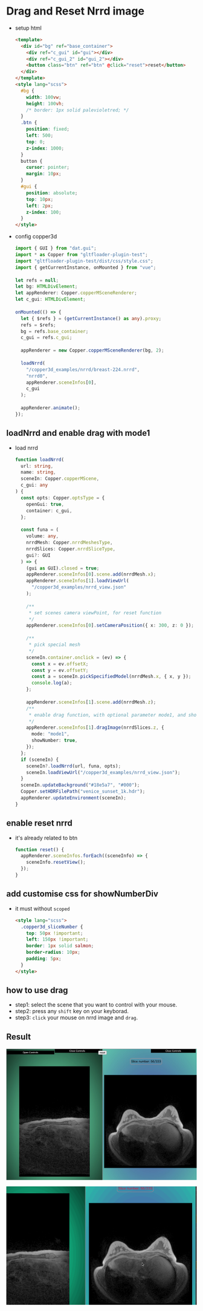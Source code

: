 # Drag and Reset Nrrd image

- setup html

  ```html
  <template>
    <div id="bg" ref="base_container">
      <div ref="c_gui" id="gui"></div>
      <div ref="c_gui_2" id="gui_2"></div>
      <button class="btn" ref="btn" @click="reset">reset</button>
    </div>
  </template>
  <style lang="scss">
    #bg {
      width: 100vw;
      height: 100vh;
      /* border: 1px solid palevioletred; */
    }
    .btn {
      position: fixed;
      left: 500;
      top: 0;
      z-index: 1000;
    }
    button {
      cursor: pointer;
      margin: 10px;
    }
    #gui {
      position: absolute;
      top: 10px;
      left: 2px;
      z-index: 100;
    }
  </style>
  ```

- config copper3d

  ```ts
  import { GUI } from "dat.gui";
  import * as Copper from "gltfloader-plugin-test";
  import "gltfloader-plugin-test/dist/css/style.css";
  import { getCurrentInstance, onMounted } from "vue";

  let refs = null;
  let bg: HTMLDivElement;
  let appRenderer: Copper.copperMSceneRenderer;
  let c_gui: HTMLDivElement;

  onMounted(() => {
    let { $refs } = (getCurrentInstance() as any).proxy;
    refs = $refs;
    bg = refs.base_container;
    c_gui = refs.c_gui;

    appRenderer = new Copper.copperMSceneRenderer(bg, 2);

    loadNrrd(
      "/copper3d_examples/nrrd/breast-224.nrrd",
      "nrrd0",
      appRenderer.sceneInfos[0],
      c_gui
    );

    appRenderer.animate();
  });
  ```

## loadNrrd and enable drag with mode1

- load nrrd

  ```ts
  function loadNrrd(
    url: string,
    name: string,
    sceneIn: Copper.copperMScene,
    c_gui: any
  ) {
    const opts: Copper.optsType = {
      openGui: true,
      container: c_gui,
    };

    const funa = (
      volume: any,
      nrrdMesh: Copper.nrrdMeshesType,
      nrrdSlices: Copper.nrrdSliceType,
      gui?: GUI
    ) => {
      (gui as GUI).closed = true;
      appRenderer.sceneInfos[0].scene.add(nrrdMesh.x);
      appRenderer.sceneInfos[1].loadViewUrl(
        "/copper3d_examples/nrrd_view.json"
      );

      /**
       * set scenes camera viewPoint, for reset function
       */
      appRenderer.sceneInfos[0].setCameraPosition({ x: 300, z: 0 });

      /**
       * pick special mesh
       */
      sceneIn.container.onclick = (ev) => {
        const x = ev.offsetX;
        const y = ev.offsetY;
        const a = sceneIn.pickSpecifiedModel(nrrdMesh.x, { x, y });
        console.log(a);
      };

      appRenderer.sceneInfos[1].scene.add(nrrdMesh.z);
      /**
       * enable drag function, with optional parameter mode1, and show slice number div.
       */
      appRenderer.sceneInfos[1].dragImage(nrrdSlices.z, {
        mode: "mode1",
        showNumber: true,
      });
    };
    if (sceneIn) {
      sceneIn?.loadNrrd(url, funa, opts);
      sceneIn.loadViewUrl("/copper3d_examples/nrrd_view.json");
    }
    sceneIn.updateBackground("#18e5a7", "#000");
    Copper.setHDRFilePath("venice_sunset_1k.hdr");
    appRenderer.updateEnvironment(sceneIn);
  }
  ```

## enable reset nrrd

- it's already related to btn

  ```ts
  function reset() {
    appRenderer.sceneInfos.forEach((sceneInfo) => {
      sceneInfo.resetView();
    });
  }
  ```

## add customise css for showNumberDiv

- it must without `scoped`

  ```html
  <style lang="scss">
    .copper3d_sliceNumber {
      top: 50px !important;
      left: 150px !important;
      border: 1px solid salmon;
      border-radius: 10px;
      padding: 5px;
    }
  </style>
  ```

## how to use drag

- step1: select the scene that you want to control with your mouse.
- step2: press any `shift` key on your keyborad.
- step3: `click` your mouse on nrrd image and `drag`.

## Result

![](../_static/images/t_11.jpg)

![](../_static/images/t_11_1.gif)
